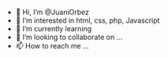 - 👋 Hi, I’m @JuaniOrbez
- 👀 I’m interested in html, css, php, Javascript
- 🌱 I’m currently learning 
- 💞️ I’m looking to collaborate on ...
- 📫 How to reach me ...

<!---
JuaniOrbez/JuaniOrbez is a ✨ special ✨ repository because its `README.md` (this file) appears on your GitHub profile.
You can click the Preview link to take a look at your changes.
--->
